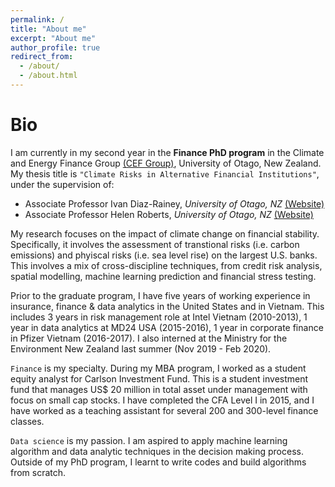 ```yaml
---
permalink: /
title: "About me"
excerpt: "About me"
author_profile: true
redirect_from: 
  - /about/
  - /about.html
---
```


# Bio
I am currently in my second year in the **Finance PhD program** in the Climate and Energy Finance Group [(CEF Group)](https://blogs.otago.ac.nz/cefg/about-us/), University of Otago, New Zealand. My thesis title is `"Climate Risks in Alternative Financial Institutions"`, under the supervision of: 
* Associate Professor Ivan Diaz-Rainey, *University of Otago, NZ*  [(Website)](https://www.otago.ac.nz/accountancyfinance/staff/otago032953.html)
* Associate Professor Helen Roberts, *University of Otago, NZ*  [(Website)](https://www.otago.ac.nz/accountancyfinance/staff/helenroberts.html)

My research focuses on the impact of climate change on financial stability. Specifically, it involves the assessment of transtional risks (i.e. carbon emissions) and phyiscal risks (i.e. sea level rise) on the largest U.S. banks. This involves a mix of cross-discipline techniques, from credit risk analysis, spatial modelling,  machine learning prediction and financial stress testing. 

Prior to the graduate program, I have five years of working experience in insurance, finance & data analytics in the United States and in Vietnam. This includes 3 years in risk management role at Intel Vietnam (2010-2013), 1 year in data analytics at MD24 USA (2015-2016), 1 year in corporate finance in Pfizer Vietnam (2016-2017). I also interned at the Ministry for the Environment New Zealand last summer (Nov 2019 - Feb 2020). 

`Finance` is my specialty. During my MBA program, I worked as a student equity analyst for Carlson Investment Fund. This is a student investment fund that manages US$ 20 million in total asset under management with focus on small cap stocks. I have completed the CFA Level I in 2015, and I have worked as a teaching assistant for several 200 and 300-level finance classes.  

`Data science` is my passion. I am aspired to apply machine learning algorithm and data analytic techniques in the decision making process. Outside of my PhD program, I learnt to write codes and build algorithms from scratch.  



